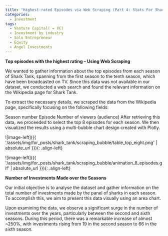 ```yaml
---
title: "Highest-rated Episodes via Web Scraping (Part 4: Stats For Sharks)"
categories:
  - Investment
tags:
  - Venture Capital( = VC)
  - Investment by industry
  - Solo Entrepreneur
  - Equity
  - Angel Investments
---
```


**Top episodes with the highest rating – Using Web Scraping**

We wanted to gather information about the top episodes from each season of Shark Tank, spanning from the first season to the tenth season, which have been broadcasted on TV. Since this data was not available in our dataset, we conducted a web search and found the relevant information on the Wikipedia page for Shark Tank.

To extract the necessary details, we scraped the data from the Wikipedia page, specifically focusing on the following fields:

Season number Episode Number of viewers (audience) After retrieving this data, we proceeded to select the top 8 episodes for each season. We then visualized the results using a multi-bubble chart design created with Plotly.


![image-left]({{ '/assets/img/for_posts/shark_tank/scraping_bubble/table_top_eight.png' | absolute_url }}){: .align-left} 


![image-left]({{ '/assets/img/for_posts/shark_tank/scraping_bubble/animation_8_episodes.gif' | absolute_url }}){: .align-left} 


**Number of Investments Made over the Seasons**

Our initial objective is to analyse the dataset and gather information on the total number of investments made by the panel of sharks in each season. To accomplish this, we aim to present this data visually using an area chart.

Upon examining the data, we observe a significant surge in the number of investments over the years, particularly between the second and sixth seasons. During this period, there was a remarkable increase of almost ~250%, with investments rising from 19 in the second season to 66 in the sixth season.


<script src="https://gist.github.com/AnalyticsForPleasure/1000fca438c04cf51161f68f47504b76.js"></script>


